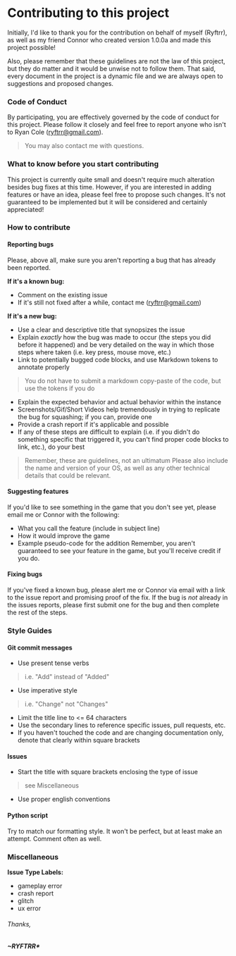 # Contributing to this project
Initially, I'd like to thank you for the contribution on behalf of myself (Ryftrr), as well as my friend Connor who created version 1.0.0a and made this project possible!

Also, please remember that these guidelines are not the law of this project, but they do matter and it would be unwise not to
follow them.  That said, every document in the project is a dynamic file and we are always open to suggestions and proposed changes.

### Code of Conduct
By participating, you are effectively governed by the code of conduct for this project.
Please follow it closely and feel free to report anyone who isn't to Ryan Cole (ryftrr@gmail.com).
> You may also contact me with questions.

### What to know before you start contributing
This project is currently quite small and doesn't require much alteration besides bug fixes at this time.
However, if you are interested in adding features or have an idea, please feel free to propose such changes.
It's not guaranteed to be implemented but it will be considered and certainly appreciated!

### How to contribute

#### Reporting bugs
Please, above all, make sure you aren't reporting a bug that has already been reported.

**If it's a known bug:**
+ Comment on the existing issue
+ If it's still not fixed after a while, contact me (ryftrr@gmail.com)

**If it's a new bug:**
+ Use a clear and descriptive title that synopsizes the issue
+ Explain _exactly_ how the bug was made to occur (the steps you did before it happened) and be very detailed on the way in which those steps where taken (i.e. key press, mouse move, etc.)
+ Link to potentially bugged code blocks, and use Markdown tokens to annotate properly
> You do not have to submit a markdown copy-paste of the code, but use the tokens if you do
+ Explain the expected behavior and actual behavior within the instance
+ Screenshots/Gif/Short Videos help tremendously in trying to replicate the bug for squashing; if you can, provide one
+ Provide a crash report if it's applicable and possible
+ If any of these steps are difficult to explain (i.e. if you didn't do something specific that triggered it, you can't find proper code blocks to link, etc.), do your best
> Remember, these are guidelines, not an ultimatum
Please also include the name and version of your OS, as well as any other technical details that could be relevant.
#### Suggesting features
If you'd like to see something in the game that you don't see yet, please email me or Connor with the following:
+ What you call the feature (include in subject line)
+ How it would improve the game
+ Example pseudo-code for the addition
Remember, you aren't guaranteed to see your feature in the game, but you'll receive credit if you do.
#### Fixing bugs
If you've fixed a known bug, please alert me or Connor via email with a link to the issue report and promising proof of the fix.
If the bug is _not_ already in the issues reports, please first submit one for the bug and then complete the rest of the steps.

### Style Guides
#### Git commit messages
+ Use present tense verbs
> i.e. "Add" instead of "Added"
+ Use imperative style
> i.e. "Change" not "Changes"
+ Limit the title line to <= 64 characters
+ Use the secondary lines to reference specific issues, pull requests, etc.
+ If you haven't touched the code and are changing documentation only, denote that clearly within square brackets
#### Issues
+ Start the title with square brackets enclosing the type of issue
> see Miscellaneous
+ Use proper english conventions
#### Python script
Try to match our formatting style.  It won't be perfect, but at least make an attempt.  Comment often as well.
### Miscellaneous
**Issue Type Labels:**
+ gameplay error
+ crash report
+ glitch
+ ux error

###### Thanks,
##### ~RYFTRR*
